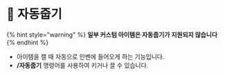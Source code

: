 # 🔎 자동줍기

{% hint style="warning" %}
**일부 커스텀 아이템은 자동줍기가 지원되지 않습니다**
{% endhint %}

* 아이템을 캘 때 자동으로 인벤에 들어오게 하는 기능입니다.
* **/자동줍기** 명령어를 사용하여 키거나 끌 수 있습니다.
